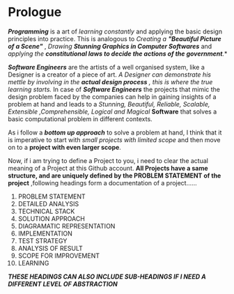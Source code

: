 # Prologue 
***Programming*** is a art of *learning constantly* and applying the basic design principles into practice. This is analogous to *Creating a __"Beautiful Picture of a Scene"__*
, *Drawing __Stunning Graphics in Computer Softwares__* and *applying the __constitutional laws to decide the actions of the government__.**

***Software Engineers***  are the artists of a well organised system, like a Designer is a creator of a piece of art. 
*A Designer can demonstrate his mettle by involving in the __actual design process__ , this is where the true learning starts.*
In case of ***Software Engineers*** the projects that mimic the design problem faced by the companies can help in gaining insights of a problem at hand and leads to a
*Stunning, Beautiful, Reliable, Scalable, Extensible ,Comprehensible, Logical and Magical* __Software__ that solves a basic computational problem in different contexts.

As i follow a ***bottom up approach*** to solve a problem at hand, I think that it is imperative to start with *small projects with limited scope* and then move on to a **project with even larger scope**.

Now, if i am trying to define a Project to you, i need to clear the actual meaning of a Project at this Github account. 
**All Projects have a same structure, and are uniquely defined by the PROBLEM STATEMENT of the project** ,following headings form a documentation of a project......
1. PROBLEM STATEMENT
2. DETAILED ANALYSIS 
3. TECHNICAL STACK
4. SOLUTION APPROACH 
5. DIAGRAMATIC REPRESENTATION
6. IMPLEMENTATION 
7. TEST STRATEGY
8. ANALYSIS OF RESULT
9. SCOPE FOR IMPROVEMENT
10. LEARNING 

***THESE HEADINGS CAN ALSO INCLUDE SUB-HEADINGS IF I NEED A DIFFERENT LEVEL OF ABSTRACTION***
